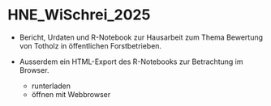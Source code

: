 # HNE_WiSchrei_2025

- Bericht, Urdaten und R-Notebook zur Hausarbeit zum Thema Bewertung von Totholz in öffentlichen Forstbetrieben.

- Ausserdem ein HTML-Export des R-Notebooks zur Betrachtung im Browser.
  - runterladen
  - öffnen mit Webbrowser
